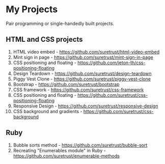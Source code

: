 # My Projects
Pair programming or single-handedly built projects.

## HTML and CSS projects

1. HTML video embed - https://github.com/suretrust/html-video-embed
2. Mint sign in page - https://github.com/suretrust/mint-sign-in-page
3. CSS positioning and floating - https://github.com/jeton-th/css-positioning-floating
4. Design Teardown - https://github.com/suretrust/design-teardown
5. Piggy Vest Clone - https://github.com/suretrust/piggy-vest-clone
6. Bootstrap - https://github.com/suretrust/bootstrap
7. CSS framework - https://github.com/suretrust/css-framework
8. CSS positioning and floating - https://github.com/suretrust/css-positioning-floating
9. Responsive Design - https://github.com/suretrust/responsive-design
10. CSS background and gradients - https://github.com/suretrust/css-background

## Ruby
1. Bubble sorts method - https://github.com/suretrust/bubble-sort
2. Recreating "Enumerables module" in Ruby - https://github.com/suretrust/enumerable-methods

